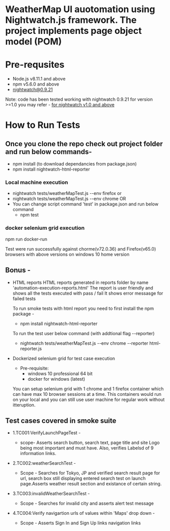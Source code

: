 # WeatherMap UI auotomation using Nightwatch.js framework. The project implements page object model (POM)
  

# Pre-requsites
* Node.js v8.11.1 and above
* npm v5.6.0 and above
* nightwatch@0.9.21

Note: code has been tested working with nightwatch 0.9.21 for version >=1.0 you may refer -
[for nightwatch v1.0 and above](https://github.com/nightwatchjs/nightwatch/wiki/Migrating-to-Nightwatch-1.0)

# How to Run Tests

## Once you clone the repo check out project folder and run below commands-

* npm install (to download dependancies from package.json)
* npm install nightwatch-html-reporter

### Local machine execution
* nightwatch tests/weatherMapTest.js --env firefox or
* nightwatch tests/weatherMapTest.js --env chrome
OR
* You can change script command 'test' in package.json and run below command 
  * npm test

### docker selenium grid execution
npm run docker-run

Test were run successfully against chorme(v72.0.36) and Firefox(v65.0) browsers with above versions on windows 10 home version



## Bonus -
* HTML reports
	HTML reports generated in reports folder by name 'automation-execution-reports.html'
	The report is user friendly and shows all the tests executed with pass / fail
	It shows error messasge for failed tests

	To run smoke tests with html report you need to first install the npm package -
	 * npm install nightwatch-html-reporter

	To run the test user below command (with addtional flag --reporter)
	* nightwatch tests/weatherMapTest.js --env chrome --reporter html-reporter.js

* Dockerized selenium grid for test case execution
	* Pre-requisite:
		* windows 10 professional 64 bit
		* docker for windows (latest)

	You can setup selenium grid with 1 chrome and 1 firefox container which can have max 10 browser sessions at a time.
	This containers would run on your local and you can still use user machine for regular work without itteruption.
	
## Test cases covered in smoke suite

* 1.TC001:VerifyLaunchPageTest -
	* scope- Asserts search button, search text, page title and site Logo being most important and must have.
	       Also, verifies Labelsd of 9 information links.

* 2.TC002:weatherSearchTest -
	* Scope - Searches for Tokyo, JP and verified search result page for url, search box still displaying entered search test on launch page.Asserts weather result section and existance of certain string.
		

* 3.TC003:invalidWeatherSearchTest -
	* Scope - Searches for invalid city and asserts alert test message

* 4.TC004:Verify navigartion urls of values within 'Maps' drop down -	
	* Scope - Asserts Sign In and Sign Up links navigation links

